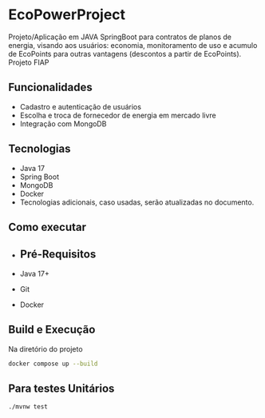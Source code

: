 # EcoPowerProject
Projeto/Aplicação em JAVA SpringBoot para contratos de planos de energia, visando aos usuários: economia, monitoramento de uso e acumulo de EcoPoints para outras vantagens (descontos a partir de EcoPoints).
Projeto FIAP

## Funcionalidades
- Cadastro e autenticação de usuários
- Escolha e troca de fornecedor de energia em mercado livre
- Integração com MongoDB

## Tecnologias
- Java 17
- Spring Boot
- MongoDB
- Docker
- Tecnologias adicionais, caso usadas, serão atualizadas no documento.

## Como executar
- ## Pré-Requisitos

- Java 17+
- Git
- Docker

## Build e Execução

Na diretório do projeto

```bash
docker compose up --build
```

## Para testes Unitários

```bash
./mvnw test
```

